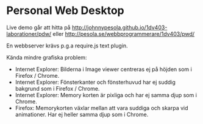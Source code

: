 ﻿Personal Web Desktop
====================

Live demo går att hitta på http://johnnypesola.github.io/1dv403-laborationer/pdw/ eller http://pesola.se/webbprogrammerare/1dv403/pwd/

En webbserver krävs p.g.a require.js text plugin. 


Kända mindre grafiska problem:

* Internet Explorer: Bilderna i Image viewer centreras ej på höjden som i Firefox / Chrome.
* Internet Explorer: Fönsterkanter och fönsterhuvud har ej suddig bakgrund som i Firefox / Chrome.
* Internet Explorer: Memory korten är pixliga och har ej samma djup som i Chrome.
* Firefox: Memorykorten växlar mellan att vara suddiga och skarpa vid animationer. Har ej heller samma djup som i Chrome.
